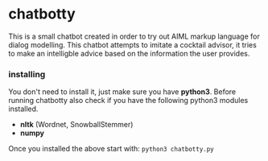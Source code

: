 # chatbotty
This is a small chatbot created in order to try out AIML markup language for dialog modelling.
This chatbot attempts to imitate a cocktail advisor, it tries to make an intelligble advice based on the information the user provides.

### installing
You don't need to install it, just make sure you have **python3**.
Before running chatbotty also check if you have the following python3 modules installed.
* **nltk** (Wordnet, SnowballStemmer)
* **numpy**

Once you installed the above start with: `python3 chatbotty.py`

